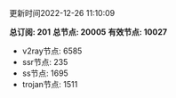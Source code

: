 更新时间2022-12-26 11:10:09

**总订阅: 201**
**总节点: 20005**
**有效节点: 10027**
- v2ray节点: 6585
- ssr节点: 235
- ss节点: 1695
- trojan节点: 1511
